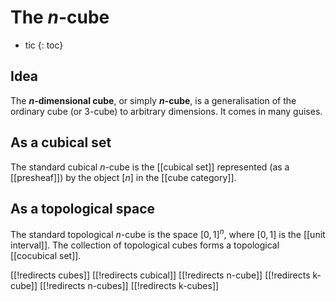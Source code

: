 # The $n$-cube
* tic
{: toc}


## Idea

The __$n$-dimensional cube__, or simply __$n$-cube__, is a generalisation of the ordinary cube (or $3$-cube) to arbitrary dimensions.  It comes in many guises.


## As a cubical set

The standard cubical $n$-cube is the [[cubical set]] represented (as a [[presheaf]]) by the object $[n]$ in the [[cube category]].


## As a topological space

The standard topological $n$-cube is the space $[0,1]^n$, where $[0,1]$ is the [[unit interval]].  The collection of topological cubes forms a topological [[cocubical set]].


[[!redirects cubes]]
[[!redirects cubical]]
[[!redirects n-cube]]
[[!redirects k-cube]]
[[!redirects n-cubes]]
[[!redirects k-cubes]]